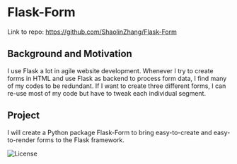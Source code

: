 # Flask-Form
Link to repo: https://github.com/ShaolinZhang/Flask-Form

## Background and Motivation

I use Flask a lot in agile website development. Whenever I try to create forms in HTML and use Flask as backend to process form data, I find many of my codes to be redundant. If I want to create three different forms, I can re-use most of my code but have to tweak each individual segment.

## Project

I will create a Python package Flask-Form to bring easy-to-create and easy-to-render forms to the Flask framework.

![License](https://img.shields.io/github/license/ShaolinZhang/Flask-Form)

